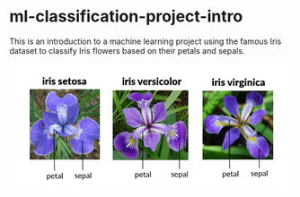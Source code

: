 # ml-classification-project-intro
This is an introduction to a machine learning project using the famous Iris dataset to classify Iris flowers based on their petals and sepals.

![iris_images](assets/iris_images.png)
